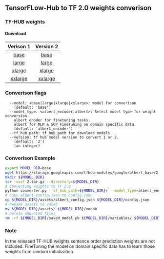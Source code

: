 ## TensorFLow-Hub to TF 2.0 weights converison


### TF-HUB weights

#### Download
|                                   Verison 1                                   |                                   Version 2                                   |
|:-----------------------------------------------------------------------------:|:-----------------------------------------------------------------------------:|
|   [base](https://storage.googleapis.com/tfhub-modules/google/albert_base/1.tar.gz)  |   [base](https://storage.googleapis.com/tfhub-modules/google/albert_base/2.tar.gz)  |
|  [large](https://storage.googleapis.com/tfhub-modules/google/albert_large/1.tar.gz)  |  [large](https://storage.googleapis.com/tfhub-modules/google/albert_large/2.tar.gz)  |
|  [xlarge](https://storage.googleapis.com/tfhub-modules/google/albert_xlarge/1.tar.gz) |  [xlarge](https://storage.googleapis.com/tfhub-modules/google/albert_xlarge/2.tar.gz) |
| [xxlarge](https://storage.googleapis.com/tfhub-modules/google/albert_xxlarge/1.tar.gz) | [xxlarge](https://storage.googleapis.com/tfhub-modules/google/albert_xxlarge/2.tar.gz) |


### Converison flags
```
  --model: <base|large|xlarge|xxlarge>: model for converison
    (default: 'base')
  --model_type: <albert_encoder|albert>: Select model type for weight conversion.
    albert_enoder for finetuning tasks.
    albert for MLM & SOP FineTuning on domain specific data.
    (default: 'albert_encoder')
  --tf_hub_path: tf_hub_path for download models
  --version: tf hub model version to convert 1 or 2.
    (default: '2')
    (an integer)
```

### Converison Example

```bash
export MODEL_DIR=base
wget https://storage.googleapis.com/tfhub-modules/google/albert_base/2.tar.gz
mkdir ${MODEL_DIR}
tar -xvzf 2.tar.gz --directory=${MODEL_DIR}
# Converting weights to TF 2.0
python converter.py --tf_hub_path=${MODEL_DIR}/ --model_type=albert_encoder --version=2 --model=base
# Copy albert_config.json to config.json
cp ${MODEL_DIR}/assets/albert_config.json ${MODEL_DIR}/config.json
# Rename assets to vocab
mv ${MODEL_DIR}/assets/ ${MODEL_DIR}/vocab
# Delete unwanted files
rm -rf ${MODEL_DIR}/saved_model.pb ${MODEL_DIR}/variables/ ${MODEL_DIR}/saved_model.pb ${MODEL_DIR}/tfhub_module.pb
```

### Note 

In the released TF-HUB weights sentence order prediction weights are not included. FineTuning the model on domain specific data has to learn those weights from random initialization.